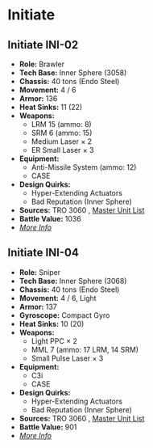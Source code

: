# Initiate 

## Initiate INI-02 

- **Role:** Brawler 
- **Tech Base:** Inner Sphere (3058) 
- **Chassis:** 40 tons (Endo Steel) 
- **Movement:** 4 / 6 
- **Armor:** 136 
- **Heat Sinks:** 11 (22) 
- **Weapons:** 
  - LRM 15 (ammo: 8) 
  - SRM 6 (ammo: 15) 
  - Medium Laser × 2 
  - ER Small Laser × 3 
- **Equipment:** 
  - Anti-Missile System (ammo: 12) 
  - CASE 
- **Design Quirks:** 
  - Hyper-Extending Actuators 
  - Bad Reputation (Inner Sphere) 
- **Sources:** TRO 3060 , [Master Unit List](http://masterunitlist.info/Unit/Details/1620) 
- **Battle Value:** 1036 
- [*More Info*](initiate/initiate_ini-02.md) 

## Initiate INI-04 

- **Role:** Sniper 
- **Tech Base:** Inner Sphere (3068) 
- **Chassis:** 40 tons (Endo Steel) 
- **Movement:** 4 / 6, Light 
- **Armor:** 137 
- **Gyroscope:** Compact Gyro 
- **Heat Sinks:** 10 (20) 
- **Weapons:** 
  - Light PPC × 2 
  - MML 7 (ammo: 17 LRM, 14 SRM) 
  - Small Pulse Laser × 3 
- **Equipment:** 
  - C3i 
  - CASE 
- **Design Quirks:** 
  - Hyper-Extending Actuators 
  - Bad Reputation (Inner Sphere) 
- **Sources:** TRO 3060 , [Master Unit List](http://masterunitlist.info/Unit/Details/1621) 
- **Battle Value:** 901 
- [*More Info*](initiate/initiate_ini-04.md) 

